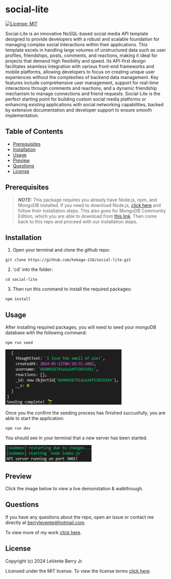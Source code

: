 # social-lite

[![License: MIT](https://img.shields.io/badge/License-MIT-yellow.svg)](https://opensource.org/licenses/MIT)

Social-Lite is an innovative NoSQL-based social media API template designed to provide developers with a robust and scalable foundation for managing complex social interactions within their applications. This template excels in handling large volumes of unstructured data such as user profiles, friendships, posts, comments, and reactions, making it ideal for projects that demand high flexibility and speed. Its API-first design facilitates seamless integration with various front-end frameworks and mobile platforms, allowing developers to focus on creating unique user experiences without the complexities of backend data management. Key features include comprehensive user management, support for real-time interactions through comments and reactions, and a dynamic friendship mechanism to manage connections and friend requests. Social-Lite is the perfect starting point for building custom social media platforms or enhancing existing applications with social networking capabilities, backed by extensive documentation and developer support to ensure smooth implementation.

## Table of Contents
- [Prerequisites](#prerequisites)
- [Installation](#installation)
- [Usage](#usage)
- [Preview](#usage)
- [Questions](#questions)
- [License](#license)

## Prerequisites

> **_NOTE:_**
> This package requires you already have Node.js, npm, and MongoDB installed. If you need to download Node.js, [click here](https://nodejs.org/en/download) and follow their installation steps. This also goes for MongoDB Community Edition, which you are able to download from [this link](https://www.mongodb.com/try/download/community). Then come back to this repo and proceed with our installation steps.

## Installation

1. Open your terminal and clone the github repo:

```
git clone https://github.com/hokage-216/social-lite.git
```

2. 'cd' into the folder:

```
cd social-lite
```

3. Then run this command to install the required packages:

```
npm install
```

## Usage

After installing required packages, you will need to seed your mongoDB database with the following command:

```
npm run seed
```

![Seed Example](./assets/seed.png)

Once you the confirm the seeding process has finished succusfully, you are able to start the application:

```
npm run dev
```

You should see in your terminal that a new server has been started.

![Server Started](./assets/server-started.png)

## Preview

Click the image below to view a live demonstation & walkthrough.

<!-- [![Video Demonstration Link](https://img.youtube.com/vi/GTsW5hLtMfo/0.jpg)](https://youtu.be/GTsW5hLtMfo) -->

## Questions

If you have any questions about the repo, open an issue or contact me directly at berrylevente@hotmail.com.

To view more of my work [click here](https://github.com/hokage-216/).

## License

Copyright (c) 2024 LeVente Berry Jr.

Licensed under the MIT license. To view the license terms [click here](https://opensource.org/licenses/MIT).
